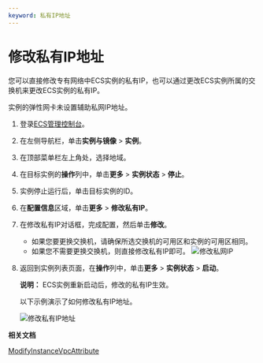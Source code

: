 ```yaml
---
keyword: 私有IP地址
---
```


# 修改私有IP地址

您可以直接修改专有网络中ECS实例的私有IP，也可以通过更改ECS实例所属的交换机来更改ECS实例的私有IP。

实例的弹性网卡未设置辅助私网IP地址。

1.  登录[ECS管理控制台](https://ecs.console.aliyun.com)。

2.  在左侧导航栏，单击**实例与镜像** \> **实例**。

3.  在顶部菜单栏左上角处，选择地域。

4.  在目标实例的**操作**列中，单击**更多** \> **实例状态** \> **停止**。

5.  实例停止运行后，单击目标实例的ID。

6.  在**配置信息**区域，单击**更多** \> **修改私有IP**。

7.  在修改私有IP对话框，完成配置，然后单击**修改**。

    -   如果您要更换交换机，请确保所选交换机的可用区和实例的可用区相同。
    -   如果您不需要更换交换机，则直接修改私有IP即可。
    ![修改私网IP](https://static-aliyun-doc.oss-cn-hangzhou.aliyuncs.com/assets/img/zh-CN/2876649951/p5483.png)

8.  返回到实例列表页面，在**操作**列中，单击**更多** \> **实例状态** \> **启动**。

    **说明：** ECS实例重新启动后，修改的私有IP生效。

    以下示例演示了如何修改私有IP地址。

    ![修改私有IP地址](https://static-aliyun-doc.oss-cn-hangzhou.aliyuncs.com/assets/img/zh-CN/2876649951/p127664.gif)


**相关文档**  


[ModifyInstanceVpcAttribute](/cn.zh-CN/API参考/网络/ModifyInstanceVpcAttribute.md)

